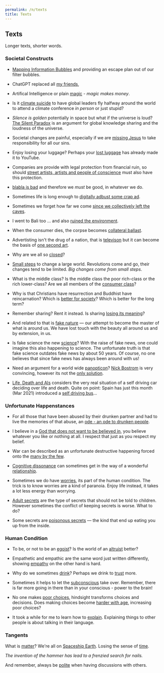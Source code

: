 ```yaml
---
permalink: /n/texts
title: Texts
---
```


## Texts

Longer texts, shorter words.

### Societal Constructs

- [Mapping Information Bubbles](/w/mapping-information-bubbles) and providing an escape plan out of our filter bubbles.

- ChatGPT replaced all [my friends](/w/chatgpt-replaced-my-friends),

- Artifical Intelligence or plain [magic](/w/the-stupidity-of-ai) - *magic makes money*.

- Is it [climate suicide](/w/climate-suicide) to have global leaders fly halfway around the world to attend a climate conference *in person* or just stupid?

- *Silence is golden* potentially in space but what if the universe is loud? [The Silent Paradox](/w/silent-paradox) is an argument for global knowledge sharing and the loudness of the universe.

- Societal changes are painful, especially if we are [missing Jesus](/w/missing-jesus) to take responsibility for all our sins.

- Enjoy losing your luggage? Perhaps your [lost luggage](/w/lost-luggage) has already made it to YouTube.

- Companies are provide with legal protection from financial ruin, so should [street artists, artists and people of conscience](/w/artists-limited) must also have this protection.

- [blabla is bad](/w/blabla-is-bad) and therefore we *must* be good, in whatever we do.

- Sometimes life is long enough to [digitally adbust some crap ad](/w/digital-adbusting).

- Sometimes we forget how far we come [since we collectively left the caves](/w/streetwalldecoration).

- I went to Bali too ... and also [ruined the environment](/w/lousy-tshirts).

- When the consumer dies, the corpse becomes [collateral ballast](/w/collateral-ballast).

- Advertisting isn't the drug of a nation, that is [televison](https://en.wikipedia.org/wiki/The_Disposable_Heroes_of_Hiphoprisy) but it can become the basis of [one second art](/v/one-second-advertising).

- Why are we all so [closed](/w/closed)?

- [Small steps](/t/smallchanges) to change a large world. Revolutions come and go, their changes tend to be limited. *Big changes come from small steps*.

- What is the middle class? Is the middle class the poor rich-class or the rich lower-class? Are we all members of the [consumer class](/a/consumer)?

- Why is that Christians have resurrection and Buddhist have reincarnation? Which is [better for society](/a/reincarnation-v-resurrection)? Which is better for the long term?

- Remember sharing? Rent it instead. Is sharing [losing its meaning](/a/share)?

- And related to that is [fake nature](/a/nature) — our attempt to become the master of what is around us. We have lost touch with the beauty all around us and by extension, in us.

- Is fake science the new [science](/a/science)? With the raise of fake news, one could imagine this also happening to science. The unfortunate truth is that fake science outdates fake news by about 50 years. Of course, no one believes that since fake news has always been around with us!

- Need an argument for a world wide [panopticon](https://aeon.co/essays/none-of-our-technologies-has-managed-to-destroy-humanity-yet)? [Nick Bostrom](https://nickbostrom.com/) is very convincing, however its not the [only solution](/a/panopticon).

- [Life, Death and AIs](/a/life-death-and-ais) considers the very real situation of a self driving car deciding over life and death. Quite on point: Spain has just this month (Mar 2021) introduced a [self driving bus](https://www.weforum.org/agenda/2021/03/europe-first-autonomous-electric-buses-spain/)...

### Unfortunate Happenstances

- For all those that have been abused by their drunken partner and had to live the memories of that abuse, an [ode - an ode to drunken people](/w/ode-to-drunken-people).

- I believe in a [God that does not want to be believed in](/w/father-xmas), you believe whatever you like or nothing at all. I respect that just as you respect my belief.

- War can be described as an unfortunate destructive happening forced onto the [many by the few](/n/europe).

- [Cognitive dissonance](/w/cognitive-dissonance) can sometimes get in the way of a wonderful [relationship](/a/cognitive-dissonance-in-relationships).

- Sometimes we do have [worries](/a/will-we-be-shot), its part of the human condition. The trick is to know worries are a kind of paranoia. Enjoy life instead, it takes a lot less energy than worrying.

- [Adult secrets](/a/how-tell-children-adult-secrets) are the type of secrets that should not be told to children. However sometimes the conflict of keeping secrets is worse. What to do?

- Some secrets are [poisonous secrets](/a/poisoned-secrets) — the kind that end up eating you up from the inside.

### Human Condition

- To be, or not to be an [egoist](/v/altruist-v-egoist)? Is the world of an [altruist](/v/altruist-v-egoist) better?

- Empathetic and empathic are the same word just written differently, showing [empathy](/w/empathy) on the other hand is hard.

- Why do we sometimes [drink](/w/alcohol)? Perhaps we drink to [trust](/w/trust) more.

- Sometimes it helps to let the [subconscious](/w/subconscious) take over. Remember, there is far more going in there than in your conscious - power to the brain!

- No one makes [poor choices](/w/poor-choices), hindsight transforms choices and decisions. Does making choices become [harder with age](/w/choices), increasing poor choices?

- It took a while for me to learn how to [explain](/w/explain). Explaining things to other people is about talking in their language.

### Tangents

What is [matter](/w/matter)? We're all on [Spaceship Earth](/w/earth). Losing the sense of [time](/w/time).

*The invention of the hammer has lead to a frenzied search for nails.*

And remember, always be [polite](/a/argue) when having discussions with others.
